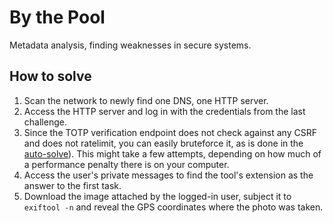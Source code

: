 # By the Pool

Metadata analysis, finding weaknesses in secure systems.

## How to solve

1. Scan the network to newly find one DNS, one HTTP server.
2. Access the HTTP server and log in with the credentials from the last 
   challenge.
3. Since the TOTP verification endpoint does not check against any CSRF and 
   does not ratelimit, you can easily bruteforce it, as is done in the
   [auto-solve](./auto-solve.sh)). This might take a few attempts, depending on
   how much of a performance penalty there is on your computer.
4. Access the user's private messages to find the tool's extension as the 
   answer to the first task.
5. Download the image attached by the logged-in user, subject it to
   `exiftool -n` and reveal the GPS coordinates where the photo was taken.
